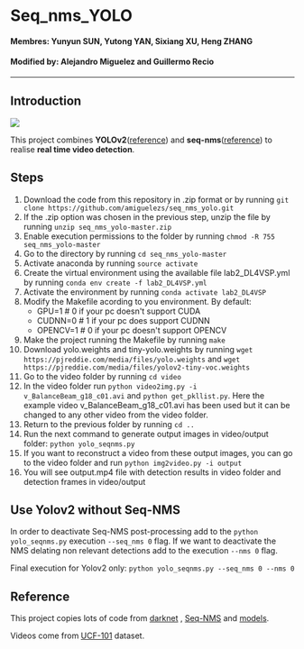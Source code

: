 # Seq_nms_YOLO

#### Membres: Yunyun SUN, Yutong YAN, Sixiang XU, Heng ZHANG
#### Modified by: Alejandro Miguelez and Guillermo Recio

---

## Introduction

![](img/index.jpg) 

This project combines **YOLOv2**([reference](https://arxiv.org/abs/1506.02640)) and **seq-nms**([reference](https://arxiv.org/abs/1602.08465)) to realise **real time video detection**.

## Steps

1. Download the code from this repository in .zip format or by running `git clone https://github.com/amiguelezs/seq_nms_yolo.git`
2. If the .zip option was chosen in the previous step, unzip the file by running `unzip seq_nms_yolo-master.zip`
3. Enable execution permissions to the folder by running `chmod -R 755 seq_nms_yolo-master`
4. Go to the directory by running `cd seq_nms_yolo-master`
5. Activate anaconda by running `source activate`
6. Create the virtual environment using the available file lab2_DL4VSP.yml by running `conda env create -f lab2_DL4VSP.yml`
7. Activate the environment by running `conda activate lab2_DL4VSP`
8. Modify the Makefile acording to you environment. By default:
   * GPU=1		   # 0 if your pc doesn't support CUDA
   * CUDNN=0		# 1 if your pc does support CUDNN
   * OPENCV=1	   # 0 if your pc doesn't support OPENCV
10. Make the project running the Makefile by running `make`
11. Download yolo.weights and tiny-yolo.weights by running `wget https://pjreddie.com/media/files/yolo.weights` and `wget https://pjreddie.com/media/files/yolov2-tiny-voc.weights`
12. Go to the video folder by running `cd video`
13. In the video folder run `python video2img.py -i v_BalanceBeam_g18_c01.avi` and `python get_pkllist.py`. Here the example video v_BalanceBeam_g18_c01.avi has been used but it can be changed to any other video from the video folder.
14. Return to the previous folder by running `cd ..`
15. Run the next command to generate output images in video/output folder: `python yolo_seqnms.py`
16. If you want to reconstruct a video from these output images, you can go to the video folder and run `python img2video.py -i output`
17. You will see output.mp4 file with detection results in video folder and detection frames in video/output

## Use Yolov2 without Seq-NMS

In order to deactivate Seq-NMS post-processing add to the `python yolo_seqnms.py` execution `--seq_nms 0` flag.
If we want to deactivate the NMS delating non relevant detections add to the execution `--nms 0` flag.

Final execution for Yolov2 only: `python yolo_seqnms.py --seq_nms 0 --nms 0`

## Reference

This project copies lots of code from [darknet](https://github.com/pjreddie/darknet) , [Seq-NMS](https://github.com/lrghust/Seq-NMS) and  [models](https://github.com/tensorflow/models).

Videos come from [UCF-101](https://www.crcv.ucf.edu/data/UCF101.php) dataset.
